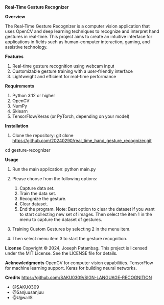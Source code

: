 **Real-Time Gesture Recognizer**

**Overview**

The Real-Time Gesture Recognizer is a computer vision application that uses OpenCV and deep learning techniques to recognize and interpret hand gestures in real-time. This project aims to create an intuitive interface for applications in fields such as human-computer interaction, gaming, and assistive technology.

**Features**

1. Real-time gesture recognition using webcam input
2. Customizable gesture training with a user-friendly interface
3. Lightweight and efficient for real-time performance

**Requirements**

1. Python 3.12 or higher
2. OpenCV
3. NumPy
4. Sklearn
5. TensorFlow/Keras (or PyTorch, depending on your model)

**Installation**

1. Clone the repository:
git clone https://github.com/20240290/real_time_hand_gesture_recognizer.git

cd gesture-recognizer

**Usage**

1. Run the main application:
    python main.py

2. Please choose from the following options: 

    1. Capture data set. 
    2. Train the data set. 
    3. Recognize the gesture.
    4. Clear dataset.
    5. End the program.
Note: Best option to clear the dataset if you want to start collecting new set of images.
Then select the item 1 in the menu to capture the dataset of gestures.

2. Training Custom Gestures by selecting 2 in the menu item.
3. Then select menu item 3 to start the gesture recognition.

**License**
Copyright © 2024, Joseph Patambag.
This project is licensed under the MIT License. See the LICENSE file for details.

**Acknowledgments**
OpenCV for computer vision capabilities.
TensorFlow for machine learning support.
Keras for building neural networks.



**Credits**
https://github.com/SAKU0309/SIGN-LANGUAGE-RECOGNITION
- @SAKU0309
- @Sanjuusanjuu
- @UjjwallS



